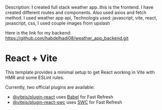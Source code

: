 Description:
I created full stack weather app..this is the frontend. I have created different routes and components. Also used axios and fetch method.
I used weather app api,
Technologis used:
javascript,
vite,
react,
javascript,
css,
I used couple images from upslash


Here is the link for my backend:
https://github.com/habdelhadi08/weather_app_backend.git





# React + Vite

This template provides a minimal setup to get React working in Vite with HMR and some ESLint rules.

Currently, two official plugins are available:

- [@vitejs/plugin-react](https://github.com/vitejs/vite-plugin-react/blob/main/packages/plugin-react/README.md) uses [Babel](https://babeljs.io/) for Fast Refresh
- [@vitejs/plugin-react-swc](https://github.com/vitejs/vite-plugin-react-swc) uses [SWC](https://swc.rs/) for Fast Refresh
  
